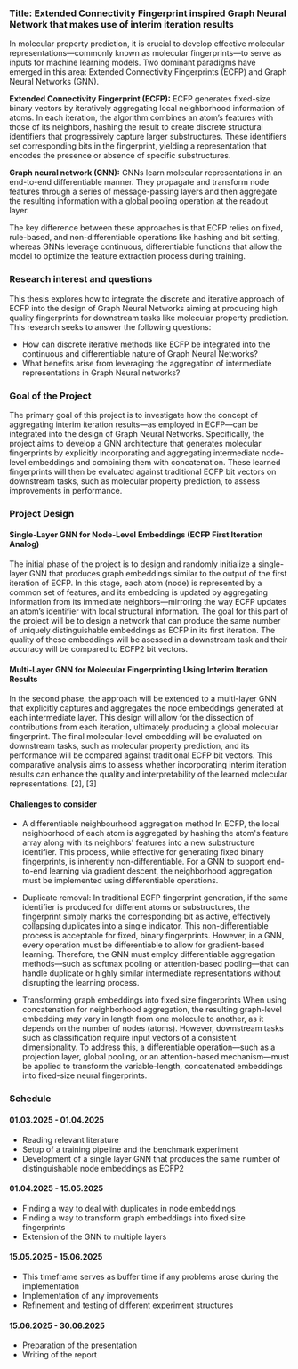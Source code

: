 ### **Title:** Extended Connectivity Fingerprint inspired Graph Neural Network that makes use of interim iteration results

In molecular property prediction, it is crucial to develop effective molecular representations—commonly known as molecular fingerprints—to serve as inputs for machine learning models. Two dominant paradigms have emerged in this area: Extended Connectivity Fingerprints (ECFP) and Graph Neural Networks (GNN).

**Extended Connectivity Fingerprint (ECFP):**
ECFP generates fixed-size binary vectors by iteratively aggregating local neighborhood information of atoms. In each iteration, the algorithm combines an atom’s features with those of its neighbors, hashing the result to create discrete structural identifiers that progressively capture larger substructures. These identifiers set corresponding bits in the fingerprint, yielding a representation that encodes the presence or absence of specific substructures.

**Graph neural network (GNN):**
GNNs learn molecular representations in an end-to-end differentiable manner. They propagate and transform node features through a series of message-passing layers and then aggregate the resulting information with a global pooling operation at the readout layer. 

The key difference between these approaches is that ECFP relies on fixed, rule-based, and non-differentiable operations like hashing and bit setting, whereas GNNs leverage continuous, differentiable functions that allow the model to optimize the feature extraction process during training.
### **Research interest and questions** 
This thesis explores how to integrate the discrete and iterative approach of ECFP into the design of Graph Neural Networks aiming at producing high quality fingerprints for downstream tasks like molecular property prediction. This research seeks to answer the following questions:
- How can discrete iterative methods like ECFP be integrated into the continuous and differentiable nature of Graph Neural Networks?
- What benefits arise from leveraging the aggregation of intermediate representations in Graph Neural networks?
### **Goal of the Project**

The primary goal of this project is to investigate how the concept of aggregating interim iteration results—as employed in ECFP—can be integrated into the design of Graph Neural Networks. Specifically, the project aims to develop a GNN architecture that generates molecular fingerprints by explicitly incorporating and aggregating intermediate node-level embeddings and combining them with concatenation. These learned fingerprints will then be evaluated against traditional ECFP bit vectors on downstream tasks, such as molecular property prediction, to assess improvements in performance.
### **Project Design**

#### Single-Layer GNN for Node-Level Embeddings (ECFP First Iteration Analog)

The initial phase of the project is to design and randomly initialize a single-layer GNN that produces graph embeddings similar to the output of the first iteration of ECFP. In this stage, each atom (node) is represented by a common set of features, and its embedding is updated by aggregating information from its immediate neighbors—mirroring the way ECFP updates an atom’s identifier with local structural information. The goal for this part of the project will be to design a network that can produce the same number of uniquely distinguishable embeddings as ECFP in its first iteration. The quality of these embeddings will be asessed in a downstream task and their accuracy will be compared to ECFP2 bit vectors.

#### Multi-Layer GNN for Molecular Fingerprinting Using Interim Iteration Results

In the second phase, the approach will be extended to a multi-layer GNN that explicitly captures and aggregates the node embeddings generated at each intermediate layer. This design will allow for the dissection of contributions from each iteration, ultimately producing a global molecular fingerprint. The final molecular-level embedding will be evaluated on downstream tasks, such as molecular property prediction, and its performance will be compared against traditional ECFP bit vectors. This comparative analysis aims to assess whether incorporating interim iteration results can enhance the quality and interpretability of the learned molecular representations. [2], [3]

#### Challenges to consider

- A differentiable neighbourhood aggregation method
	 In ECFP, the local neighborhood of each atom is aggregated by hashing the atom's feature array along with its neighbors' features into a new substructure identifier. This process, while effective for generating fixed binary fingerprints, is inherently non-differentiable. For a GNN to support end-to-end learning via gradient descent, the neighborhood aggregation must be implemented using differentiable operations.

- Duplicate removal:
	 In traditional ECFP fingerprint generation, if the same identifier is produced for different atoms or substructures, the fingerprint simply marks the corresponding bit as active, effectively collapsing duplicates into a single indicator. This non-differentiable process is acceptable for fixed, binary fingerprints. However, in a GNN, every operation must be differentiable to allow for gradient-based learning. Therefore, the GNN must employ differentiable aggregation methods—such as softmax pooling or attention-based pooling—that can handle duplicate or highly similar intermediate representations without disrupting the learning process.

- Transforming graph embeddings into fixed size fingerprints
	 When using concatenation for neighborhood aggregation, the resulting graph-level embedding may vary in length from one molecule to another, as it depends on the number of nodes (atoms). However, downstream tasks such as classification require input vectors of a consistent dimensionality. To address this, a differentiable operation—such as a projection layer, global pooling, or an attention-based mechanism—must be applied to transform the variable-length, concatenated embeddings into fixed-size neural fingerprints.

### **Schedule**
#### 01.03.2025 - 01.04.2025
- Reading relevant literature
- Setup of a training pipeline and the benchmark experiment
- Development of a single layer GNN that produces the same number of distinguishable node embeddings as ECFP2

#### 01.04.2025 - 15.05.2025
- Finding a way to deal with duplicates in node embeddings
- Finding a way to transform graph embeddings into fixed size fingerprints
- Extension of the GNN to multiple layers

#### 15.05.2025  - 15.06.2025
- This timeframe serves as buffer time if any problems arose during the implementation
- Implementation of any improvements
- Refinement and testing of different experiment structures

#### 15.06.2025 - 30.06.2025
- Preparation of the presentation
- Writing of the report
